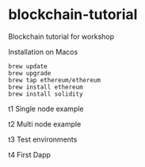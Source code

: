 # blockchain-tutorial
Blockchain tutorial for workshop

Installation on Macos

```
brew update
brew upgrade
brew tap ethereum/ethereum
brew install ethereum
brew install solidity
```

t1
Single node example

t2
Multi node example

t3
Test environments

t4
First Dapp
